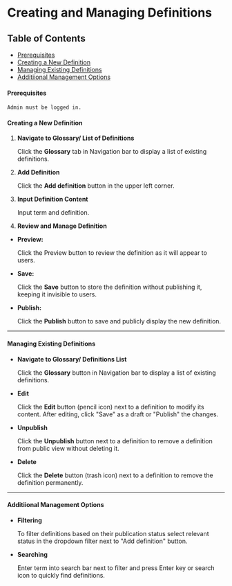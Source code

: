 # Creating and Managing Definitions

## Table of Contents

- [Prerequisites](#prerequisites)
- [Creating a New Definition](#creating-a-new-definition)
- [Managing Existing Definitions](#managing-existing-definitions)
- [Additiional Management Options](#additiional-management-options)

#### Prerequisites

```Admin must be logged in.```

#### Creating a New Definition

1. **Navigate to Glossary/ List of Definitions**

   Click the **Glossary** tab in Navigation bar to display a list of existing definitions.

2. **Add Definition**

   Click the **Add definition** button in the upper left corner. 

3. **Input Definition Content**

   Input term and definition.

4. **Review and Manage Definition**

-  **Preview:** 

   Click the Preview button to review the definition as it will appear to users.
   
- **Save:** 

   Click the **Save** button to store the definition without publishing it, keeping it invisible to users.

- **Publish:** 

   Click the **Publish** button to save and publicly display the new definition.
   

***
#### Managing Existing Definitions

- **Navigate to Glossary/ Definitions List**

   Click the **Glossary** button in Navigation bar to display a list of existing definitions.

-  **Edit**

   Click the **Edit** button (pencil icon) next to a definition to modify its content.
   After editing, click "Save" as a draft or "Publish" the changes.

- **Unpublish**

   Click the **Unpublish** button next to a definition to remove a definition from public view without deleting it.

- **Delete**

   Click the **Delete** button (trash icon) next to a definition to remove the definition permanently.

***

#### Additiional Management Options

- **Filtering**

   To filter definitions based on their publication status select relevant status in the dropdown filter next to "Add definition" button.

- **Searching** 

   Enter term into search bar next to filter and press Enter key or search icon to quickly find definitions.
